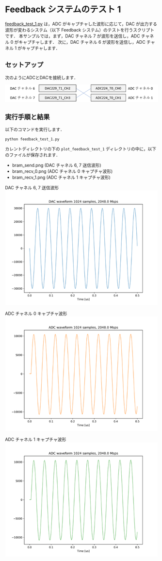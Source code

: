# Feedback システムのテスト 1

[feedback_test_1.py](./feedback_test_1.py) は，ADC がキャプチャした波形に応じて，DAC が出力する波形が変わるシステム（以下 Feedback システム）のテストを行うスクリプトです．
本サンプルでは，まず，DAC チャネル 7 が波形を送信し，ADC チャネル 0 がキャプチャします．
次に，DAC チャネル 6 が波形を送信し，ADC チャネル 1 がキャプチャします．

## セットアップ

次のようにADCとDACを接続します．

![セットアップ](./../../docs/images/dac_adc_setup-3.png)

## 実行手順と結果

以下のコマンドを実行します．

```
python feedback_test_1.py
```

カレントディレクトリの下の `plot_feedback_test_1` ディレクトリの中に，以下のファイルが保存されます．
- bram_send.png (DAC チャネル 6, 7 送信波形)
- bram_recv_0.png (ADC チャネル 0 キャプチャ波形)
- bram_recv_1.png (ADC チャネル 1 キャプチャ波形)

DAC チャネル 6, 7 送信波形　　　　　　　　　　　
![DAC チャネル 6, 7 送信波形](images/bram_send.png)

ADC チャネル 0 キャプチャ波形　　　　　
![ADC チャネル 0 キャプチャ波形](images/bram_recv_0.png)

ADC チャネル 1 キャプチャ波形 　　　　
![ADC チャネル 1 キャプチャ波形](images/bram_recv_1.png)
